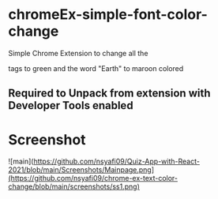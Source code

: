 # chromeEx-simple-font-color-change
 Simple Chrome Extension to change all the <p> tags to green and the word "Earth" to maroon colored


## Required to Unpack from extension with Developer Tools enabled

# Screenshot

![main](https://github.com/nsyafi09/Quiz-App-with-React-2021/blob/main/Screenshots/Mainpage.png](https://github.com/nsyafi09/chrome-ex-text-color-change/blob/main/screenshots/ss1.png)
